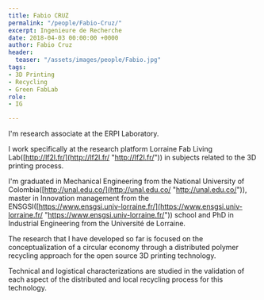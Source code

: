 ```yaml
---
title: Fabio CRUZ
permalink: "/people/Fabio-Cruz/"
excerpt: Ingenieure de Recherche
date: 2018-04-03 00:00:00 +0000
author: Fabio Cruz
header:
  teaser: "/assets/images/people/Fabio.jpg"
tags:
- 3D Printing
- Recycling
- Green FabLab
role:
- IG

---
```

I'm research associate at the ERPI Laboratory.

I work specifically at the research platform Lorraine Fab Living Lab([http://lf2l.fr/](http://lf2l.fr/ "http://lf2l.fr/")) in subjects related to the 3D printing process.

I'm graduated in Mechanical Engineering from the National University of Colombia([http://unal.edu.co/](http://unal.edu.co/ "http://unal.edu.co/")), master in Innovation management from the ENSGSI([https://www.ensgsi.univ-lorraine.fr/](https://www.ensgsi.univ-lorraine.fr/ "https://www.ensgsi.univ-lorraine.fr/")) school and PhD in Industrial Engineering from the Université de Lorraine.

The research that I have developed so far is focused on the conceptualization of a circular economy through a distributed polymer recycling approach for the open source 3D printing technology.

Technical and logistical characterizations are studied in the validation of each aspect of the distributed and local recycling process for this technology.